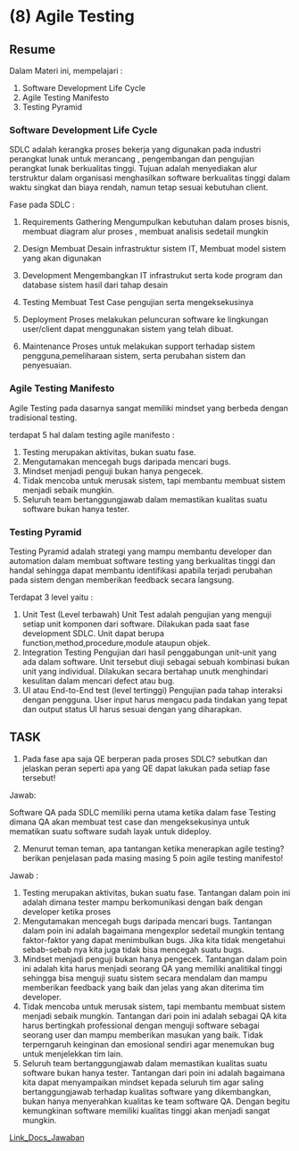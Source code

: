 # (8) Agile Testing

## Resume 

Dalam Materi ini, mempelajari :
1. Software Development Life Cycle
2. Agile Testing Manifesto
3. Testing Pyramid

### Software Development Life Cycle
SDLC adalah kerangka proses bekerja yang digunakan pada industri perangkat lunak untuk merancang , pengembangan dan pengujian perangkat lunak berkualitas tinggi. Tujuan adalah menyediakan alur terstruktur dalam organisasi menghasilkan software berkualitas tinggi dalam waktu singkat dan biaya rendah, namun tetap sesuai kebutuhan client.

Fase pada SDLC :
1. Requirements Gathering
  Mengumpulkan kebutuhan dalam proses bisnis, membuat diagram alur proses , membuat analisis sedetail mungkin
2. Design
Membuat Desain infrastruktur sistem IT, Membuat model sistem yang akan digunakan

3. Development
Mengembangkan IT infrastrukut serta kode program dan database sistem hasil dari tahap desain

4. Testing
Membuat Test Case pengujian serta mengeksekusinya

5. Deployment
Proses melakukan peluncuran software ke lingkungan user/client dapat menggunakan sistem yang telah dibuat.

6. Maintenance
Proses untuk melakukan support terhadap sistem pengguna,pemeliharaan sistem, serta perubahan sistem dan penyesuaian.

### Agile Testing Manifesto
Agile Testing pada dasarnya sangat memiliki mindset yang berbeda dengan tradisional testing.

terdapat 5 hal dalam testing agile manifesto :
1. Testing merupakan aktivitas, bukan suatu fase.
2. Mengutamakan mencegah bugs daripada mencari bugs.
3. Mindset menjadi penguji bukan hanya pengecek.
4. Tidak mencoba untuk merusak sistem, tapi membantu membuat sistem menjadi sebaik mungkin.
5. Seluruh team bertanggungjawab dalam memastikan kualitas suatu software bukan hanya tester.

 
### Testing Pyramid
Testing Pyramid adalah strategi yang mampu membantu developer dan automation dalam membuat software testing yang berkualitas tinggi dan handal sehingga dapat membantu identifikasi apabila terjadi perubahan pada sistem dengan memberikan feedback secara langsung.

Terdapat 3 level yaitu :
1. Unit Test (Level terbawah)
  Unit Test adalah pengujian yang menguji setiap unit komponen dari software. Dilakukan pada saat fase development SDLC. Unit dapat berupa function,method,procedure,module ataupun objek.
2. Integration Testing
  Pengujian dari hasil penggabungan unit-unit yang ada dalam software. Unit tersebut diuji sebagai sebuah kombinasi bukan unit yang individual. Dilakukan secara bertahap unutk menghindari kesulitan dalam mencari defect atau bug.
3. UI atau End-to-End test (level tertinggi)
  Pengujian pada tahap interaksi dengan pengguna. User input harus mengacu pada tindakan yang tepat dan output status UI harus sesuai dengan yang diharapkan.



## TASK

1. Pada fase apa saja QE berperan pada proses SDLC? sebutkan dan jelaskan peran seperti apa yang QE dapat lakukan pada setiap fase tersebut!

Jawab: 

Software QA pada SDLC memiliki perna utama ketika dalam fase Testing dimana QA akan membuat test case dan mengeksekusinya untuk mematikan suatu software sudah layak untuk dideploy.

2. Menurut teman teman, apa tantangan ketika menerapkan agile testing? berikan penjelasan pada masing masing 5 poin agile testing manifesto!

Jawab :
1. Testing merupakan aktivitas, bukan suatu fase. Tantangan dalam poin ini adalah dimana tester mampu berkomunikasi dengan baik dengan developer ketika proses
2. Mengutamakan mencegah bugs daripada mencari bugs. Tantangan dalam poin ini adalah bagaimana mengexplor sedetail mungkin tentang faktor-faktor yang dapat menimbulkan bugs. Jika kita tidak mengetahui sebab-sebab nya kita juga tidak bisa mencegah suatu bugs.
3. Mindset menjadi penguji bukan hanya pengecek. Tantangan dalam poin ini adalah kita harus menjadi seorang QA yang memiliki analitikal tinggi sehingga bisa menguji suatu sistem secara mendalam dan mampu memberikan feedback yang baik dan jelas yang akan diterima tim developer.
4. Tidak mencoba untuk merusak sistem, tapi membantu membuat sistem menjadi sebaik mungkin. Tantangan dari poin ini adalah sebagai QA kita harus bertingkah professional dengan menguji software sebagai seorang user dan mampu memberikan masukan yang baik. Tidak terperngaruh keinginan dan emosional sendiri agar menemukan bug untuk menjelekkan tim lain.
5. Seluruh team bertanggungjawab dalam memastikan kualitas suatu software bukan hanya tester. Tantangan dari poin ini adalah bagaimana kita dapat menyampaikan mindset kepada seluruh tim agar saling bertanggungjawab terhadap kualitas software yang dikembangkan, bukan hanya menyerahkan kualitas ke team software QA. Dengan begitu kemungkinan software memiliki kualitas tinggi akan menjadi sangat mungkin.

[Link_Docs_Jawaban](https://docs.google.com/document/d/1QSBUDNBBhjJPqg3kKza95wQzY5bAftZGZB1gAKaFyq4/edit?usp=sharing)
